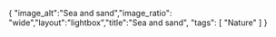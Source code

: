 {
 "image_alt":"Sea and sand","image_ratio": "wide","layout":"lightbox","title":"Sea and sand",
 "tags": [
  "Nature"
 ]
}